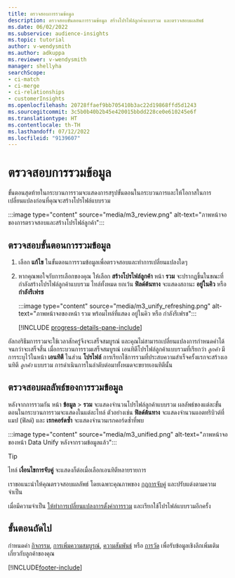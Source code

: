 ```yaml
---
title: ตรวจสอบการรวมข้อมูล
description: ตรวจสอบขั้นตอนการรวมข้อมูล สร้างโปรไฟล์ลูกค้าแบบรวม และตรวจสอบผลลัพธ์
ms.date: 06/02/2022
ms.subservice: audience-insights
ms.topic: tutorial
author: v-wendysmith
ms.author: adkuppa
ms.reviewer: v-wendysmith
manager: shellyha
searchScope:
- ci-match
- ci-merge
- ci-relationships
- customerInsights
ms.openlocfilehash: 20728ffaef9bb705410b3ac22d19868ffd5d1243
ms.sourcegitcommit: 3c5b0b40b2b45e420015bbdd228ce0e610245e6f
ms.translationtype: HT
ms.contentlocale: th-TH
ms.lasthandoff: 07/12/2022
ms.locfileid: "9139607"
---
```

# <a name="review-data-unification"></a>ตรวจสอบการรวมข้อมูล

ขั้นตอนสุดท้ายในกระบวนการรวมจะแสดงการสรุปขั้นตอนในกระบวนการและให้โอกาสในการเปลี่ยนแปลงก่อนที่คุณจะสร้างโปรไฟล์แบบรวม

:::image type="content" source="media/m3_review.png" alt-text="ภาพหน้าจอของการตรวจสอบและสร้างโปรไฟล์ลูกค้า":::

## <a name="review-the-data-unification-steps"></a>ตรวจสอบขั้นตอนการรวมข้อมูล

1. เลือก **แก้ไข** ในขั้นตอนการรวมข้อมูลเพื่อตรวจสอบและทำการเปลี่ยนแปลงใดๆ

1. หากคุณพอใจกับการเลือกของคุณ ให้เลือก **สร้างโปรไฟล์ลูกค้า** หน้า **รวม** จะปรากฏขึ้นในขณะที่กำลังสร้างโปรไฟล์ลูกค้าแบบรวม ไทล์ทั้งหมด ยกเว้น **ฟิลด์ต้นทาง** จะแสดงสถานะ **อยู่ในคิว** หรือ **กำลังรีเฟรช**

   :::image type="content" source="media/m3_unify_refreshing.png" alt-text="ภาพหน้าจอของหน้า รวม พร้อมไทล์ที่แสดง อยู่ในคิว หรือ กำลังรีเฟรช":::

   [!INCLUDE [progress-details-pane-include](includes/progress-details-pane.md)]

อัลกอริธึมการรวมจะใช้เวลาสักครู่จึงจะเสร็จสมบูรณ์ และคุณไม่สามารถเปลี่ยนแปลงการกำหนดค่าได้จนกว่าจะเสร็จสิ้น เมื่อกระบวนการรวมเสร็จสมบูรณ์ เอนทิตีโปรไฟล์ลูกค้าแบบรวมที่เรียกว่า *ลูกค้า* มีการระบุไว้ในหน้า **เอนทิตี** ในส่วน **โปรไฟล์** การเรียกใช้การรวมที่ประสบความสำเร็จครั้งแรกจะสร้างเอนทิตี *ลูกค้า* แบบรวม การดำเนินการในลำดับต่อมาทั้งหมดจะขยายเอนทิตีนั้น

## <a name="review-the-results-of-data-unification"></a>ตรวจสอบผลลัพธ์ของการรวมข้อมูล

หลังจากการรวมกัน หน้า **ข้อมูล** > **รวม** จะแสดงจำนวนโปรไฟล์ลูกค้าแบบรวม ผลลัพธ์ของแต่ละขั้นตอนในกระบวนการรวมจะแสดงในแต่ละไทล์ ตัวอย่างเช่น **ฟิลด์ต้นทาง** จะแสดงจำนวนแอตทริบิวต์ที่แมป (ฟิลด์) และ **เรกคอร์ดซ้ำ** จะแสดงจำนวนเรกคอร์ดซ้ำที่พบ

:::image type="content" source="media/m3_unified.png" alt-text="ภาพหน้าจอของหน้า Data Unify หลังจากรวมข้อมูลแล้ว":::

> [!TIP]
> ไทล์ **เงื่อนไขการจับคู่** จะแสดงก็ต่อเมื่อเลือกเอนทิตีหลายรายการ

เราขอแนะนำให้คุณตรวจสอบผลลัพธ์ โดยเฉพาะคุณภาพของ [กฎการจับคู่](data-unification-update.md#manage-match-rules) และปรับแต่งตามความจำเป็น

เมื่อมีความจำเป็น [ให้ทำการเปลี่ยนแปลงการตั้งค่าการรวม](data-unification-update.md) และเรียกใช้โปรไฟล์แบบรวมอีกครั้ง

## <a name="next-step"></a>ขั้นตอนถัดไป

กำหนดค่า [กิจกรรม](activities.md), [การเพิ่มความสมบูรณ์](enrichment-hub.md), [ความสัมพันธ์](relationships.md) หรือ [การวัด](measures.md) เพื่อรับข้อมูลเชิงลึกเพิ่มเติมเกี่ยวกับลูกค้าของคุณ

[!INCLUDE[footer-include](includes/footer-banner.md)]
